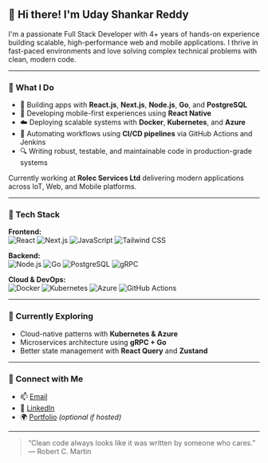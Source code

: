## 👋 Hi there! I'm Uday Shankar Reddy

I'm a passionate Full Stack Developer with 4+ years of hands-on experience building scalable, high-performance web and mobile applications. I thrive in fast-paced environments and love solving complex technical problems with clean, modern code.

---

### 💼 What I Do

- 🔧 Building apps with **React.js**, **Next.js**, **Node.js**, **Go**, and **PostgreSQL**
- 📱 Developing mobile-first experiences using **React Native**
- ☁️ Deploying scalable systems with **Docker**, **Kubernetes**, and **Azure**
- 🔁 Automating workflows using **CI/CD pipelines** via GitHub Actions and Jenkins
- 🔍 Writing robust, testable, and maintainable code in production-grade systems

Currently working at **Rolec Services Ltd** delivering modern applications across IoT, Web, and Mobile platforms.

---

### 🚀 Tech Stack

**Frontend:**  
![React](https://img.shields.io/badge/-React-61DAFB?style=flat&logo=react&logoColor=black)
![Next.js](https://img.shields.io/badge/-Next.js-000000?style=flat&logo=next.js)
![JavaScript](https://img.shields.io/badge/-JavaScript-F7DF1E?style=flat&logo=javascript&logoColor=black)
![Tailwind CSS](https://img.shields.io/badge/-TailwindCSS-38B2AC?style=flat&logo=tailwind-css)

**Backend:**  
![Node.js](https://img.shields.io/badge/-Node.js-339933?style=flat&logo=node.js&logoColor=white)
![Go](https://img.shields.io/badge/-Golang-00ADD8?style=flat&logo=go)
![PostgreSQL](https://img.shields.io/badge/-PostgreSQL-336791?style=flat&logo=postgresql)
![gRPC](https://img.shields.io/badge/-gRPC-6DB33F?style=flat)

**Cloud & DevOps:**  
![Docker](https://img.shields.io/badge/-Docker-2496ED?style=flat&logo=docker&logoColor=white)
![Kubernetes](https://img.shields.io/badge/-Kubernetes-326CE5?style=flat&logo=kubernetes)
![Azure](https://img.shields.io/badge/-Azure-0078D4?style=flat&logo=microsoft-azure)
![GitHub Actions](https://img.shields.io/badge/-GitHub%20Actions-2088FF?style=flat&logo=github-actions)

---




### 🌱 Currently Exploring

- Cloud-native patterns with **Kubernetes & Azure**
- Microservices architecture using **gRPC + Go**
- Better state management with **React Query** and **Zustand**

---

### 🤝 Connect with Me

- 📫 [Email](mailto:udayreddz@gmail.com)
- 💼 [LinkedIn](https://linkedin.com/in/udayreddz)
- 🌍 [Portfolio](#) *(optional if hosted)*

---

> “Clean code always looks like it was written by someone who cares.” — Robert C. Martin
